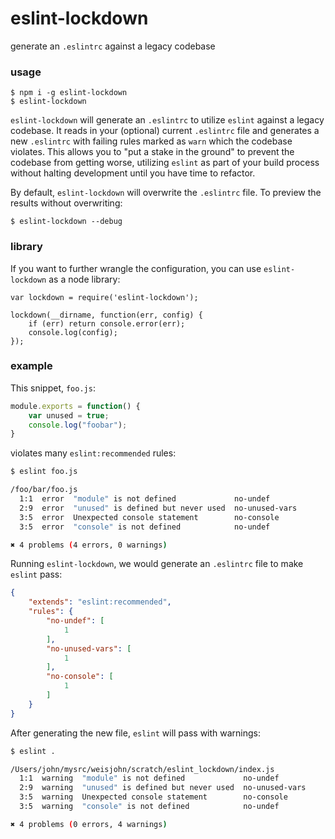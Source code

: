 # eslint-lockdown

generate an `.eslintrc` against a legacy codebase

### usage

```
$ npm i -g eslint-lockdown
$ eslint-lockdown
```

`eslint-lockdown` will generate an `.eslintrc` to utilize `eslint` against a legacy codebase. It reads in your (optional) current `.eslintrc` file and generates a new `.eslintrc` with failing rules marked as `warn` which the codebase violates. This allows you to "put a stake in the ground" to prevent the codebase from getting worse, utilizing `eslint` as part of your build process without halting development until you have time to refactor.

By default, `eslint-lockdown` will overwrite the `.eslintrc` file. To preview the results without overwriting:

```
$ eslint-lockdown --debug
```

### library

If you want to further wrangle the configuration, you can use `eslint-lockdown` as a node library:

```
var lockdown = require('eslint-lockdown');

lockdown(__dirname, function(err, config) {
    if (err) return console.error(err);
    console.log(config);
});
```

### example

This snippet, `foo.js`:

```javascript
module.exports = function() {
    var unused = true;
    console.log("foobar");
}
```

violates many `eslint:recommended` rules:

```bash
$ eslint foo.js

/foo/bar/foo.js
  1:1  error  "module" is not defined             no-undef
  2:9  error  "unused" is defined but never used  no-unused-vars
  3:5  error  Unexpected console statement        no-console
  3:5  error  "console" is not defined            no-undef

✖ 4 problems (4 errors, 0 warnings)
```

Running `eslint-lockdown`, we would generate an `.eslintrc` file to make `eslint` pass:

```json
{
    "extends": "eslint:recommended",
    "rules": {
        "no-undef": [
            1
        ],
        "no-unused-vars": [
            1
        ],
        "no-console": [
            1
        ]
    }
}
```

After generating the new file, `eslint` will pass with warnings:

```bash
$ eslint .

/Users/john/mysrc/weisjohn/scratch/eslint_lockdown/index.js
  1:1  warning  "module" is not defined             no-undef
  2:9  warning  "unused" is defined but never used  no-unused-vars
  3:5  warning  Unexpected console statement        no-console
  3:5  warning  "console" is not defined            no-undef

✖ 4 problems (0 errors, 4 warnings)
```
